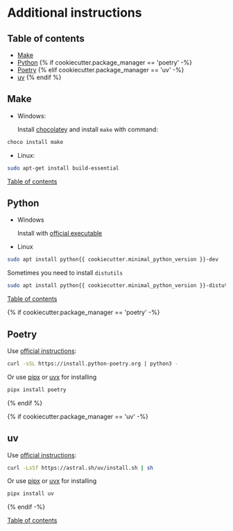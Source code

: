 # Additional instructions

## Table of contents

- [Make](#make)
- [Python](#python)
{% if cookiecutter.package_manager == 'poetry' -%}
- [Poetry](#poetry)
{% elif cookiecutter.package_manager == 'uv' -%}
- [uv](#uv)
{% endif %}

## Make

- Windows:

    Install [chocolatey](https://chocolatey.org/install) and install `make` with command:

```powershell
choco install make
```

- Linux:

```bash
sudo apt-get install build-essential
```

[Table of contents](#table-of-contents)

## Python

- Windows

    Install with [official executable](https://www.python.org/downloads/)

- Linux

```bash
sudo apt install python{{ cookiecutter.minimal_python_version }}-dev
```

Sometimes you need to install `distutils`

```bash
sudo apt install python{{ cookiecutter.minimal_python_version }}-distutils
```

[Table of contents](#table-of-contents)

{% if cookiecutter.package_manager == 'poetry' -%}

## Poetry

Use [official instructions](https://python-poetry.org/docs/#installing-with-the-official-installer):

```bash
curl -sSL https://install.python-poetry.org | python3 -
```

Or use [pipx](https://github.com/pypa/pipx) or [uvx](https://docs.astral.sh/uv/guides/tools/) for installing

```bash
pipx install poetry
```

{% endif %}

{% if cookiecutter.package_manager == 'uv' -%}

## uv

Use [official instructions](https://docs.astral.sh/uv/getting-started/installation/):

```bash
curl -LsSf https://astral.sh/uv/install.sh | sh
```

Or use [pipx](https://github.com/pypa/pipx) or [uvx](https://docs.astral.sh/uv/guides/tools/) for installing

```bash
pipx install uv
```

{% endif -%}

[Table of contents](#table-of-contents)
